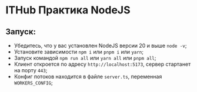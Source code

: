 # ITHub Практика NodeJS

## Запуск:
- Убедитесь, что у вас установлен NodeJS версии 20 и выше `node -v`;
- Установите зависимости `npm i` или `pnpm i` или `yarn`;
- Запуск командой `npm run all` или `yarn all` или `pnpm all`;
- Клиент откроется по адресу `http://localhost:5173`, сервер стартанет на порту `443`;
- Конфиг потоков находится в файле `server.ts`, переменная `WORKERS_CONFIG`;